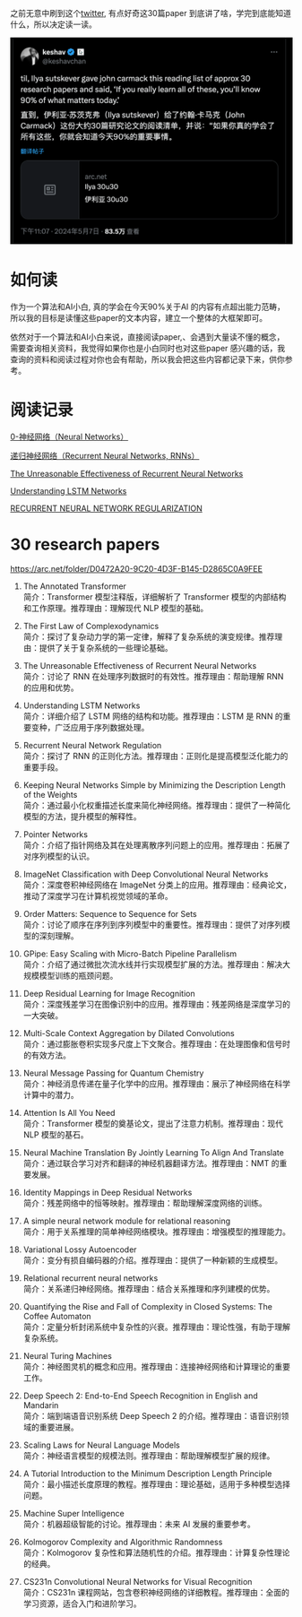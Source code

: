 
之前无意中刷到这个[twitter](https://x.com/keshavchan/status/1787861946173186062?utm_source=www.mattprd.com&utm_medium=referral&utm_campaign=openai-cofounder-the-27-papers-to-read-to-know-90-about-ai),  有点好奇这30篇paper 到底讲了啥，学完到底能知道什么，所以决定读一读。

![1.png](images%2FIlya%20sutskever%27s%20approx%2030%20research%20papers%20about%20AI%2F1.png)


# 如何读
作为一个算法和AI小白,  真的学会在今天90%关于AI 的内容有点超出能力范畴， 所以我的目标是读懂这些paper的文本内容，建立一个整体的大框架即可。

依然对于一个算法和AI小白来说，直接阅读paper,、会遇到大量读不懂的概念， 需要查询相关资料，我觉得如果你也是小白同时也对这些paper 感兴趣的话，我查询的资料和阅读过程对你也会有帮助，所以我会把这些内容都记录下来，供你参考。


# 阅读记录

[0-神经网络（Neural Networks）](https://github.com/sysunyan1699/AIGC-Tutorials-For-Your/blob/main/%E7%A5%9E%E7%BB%8F%E7%BD%91%E7%BB%9C%EF%BC%88Neural-Networks%EF%BC%89.md)

[递归神经网络（Recurrent Neural Networks, RNNs）](https://github.com/sysunyan1699/AIGC-Tutorials-For-Your/blob/main/%E9%80%92%E5%BD%92%E7%A5%9E%E7%BB%8F%E7%BD%91%E7%BB%9C%EF%BC%88Recurrent-Neural-Networks-RNNs%EF%BC%89.md)

[The Unreasonable Effectiveness of Recurrent Neural Networks](https://github.com/sysunyan1699/AIGC-Tutorials-For-Your/blob/main/The-Unreasonable-Effectiveness-of-Recurrent-Neural-Networks.md)

[Understanding LSTM Networks](https://github.com/sysunyan1699/AIGC-Tutorials-For-Your/blob/main/Understanding-LSTM-Networks.md)

[RECURRENT NEURAL NETWORK REGULARIZATION](https://github.com/sysunyan1699/AIGC-Tutorials-For-Your/blob/main/RECURRENT-NEURAL-NETWORK-REGULARIZATION.md)


# 30 research papers
https://arc.net/folder/D0472A20-9C20-4D3F-B145-D2865C0A9FEE

1. The Annotated Transformer  
   简介：Transformer 模型注释版，详细解析了 Transformer 模型的内部结构和工作原理。推荐理由：理解现代 NLP 模型的基础。
2. The First Law of Complexodynamics  
   简介：探讨了复杂动力学的第一定律，解释了复杂系统的演变规律。推荐理由：提供了关于复杂系统的一些理论基础。
3. The Unreasonable Effectiveness of Recurrent Neural Networks  
   简介：讨论了 RNN 在处理序列数据时的有效性。推荐理由：帮助理解 RNN 的应用和优势。
4. Understanding LSTM Networks  
   简介：详细介绍了 LSTM 网络的结构和功能。推荐理由：LSTM 是 RNN 的重要变种，广泛应用于序列数据处理。
5. Recurrent Neural Network Regulation  
   简介：探讨了 RNN 的正则化方法。推荐理由：正则化是提高模型泛化能力的重要手段。
6. Keeping Neural Networks Simple by Minimizing the Description Length of the Weights  
   简介：通过最小化权重描述长度来简化神经网络。推荐理由：提供了一种简化模型的方法，提升模型的解释性。
7. Pointer Networks  
   简介：介绍了指针网络及其在处理离散序列问题上的应用。推荐理由：拓展了对序列模型的认识。
8. ImageNet Classification with Deep Convolutional Neural Networks  
   简介：深度卷积神经网络在 ImageNet 分类上的应用。推荐理由：经典论文，推动了深度学习在计算机视觉领域的革命。
9. Order Matters: Sequence to Sequence for Sets  
   简介：讨论了顺序在序列到序列模型中的重要性。推荐理由：提供了对序列模型的深刻理解。

10. GPipe: Easy Scaling with Micro-Batch Pipeline Parallelism  
    简介：介绍了通过微批次流水线并行实现模型扩展的方法。推荐理由：解决大规模模型训练的瓶颈问题。
11. Deep Residual Learning for Image Recognition  
    简介：深度残差学习在图像识别中的应用。推荐理由：残差网络是深度学习的一大突破。
12. Multi-Scale Context Aggregation by Dilated Convolutions  
    简介：通过膨胀卷积实现多尺度上下文聚合。推荐理由：在处理图像和信号时的有效方法。
13. Neural Message Passing for Quantum Chemistry  
    简介：神经消息传递在量子化学中的应用。推荐理由：展示了神经网络在科学计算中的潜力。
14. Attention Is All You Need  
    简介：Transformer 模型的奠基论文，提出了注意力机制。推荐理由：现代 NLP 模型的基石。
15. Neural Machine Translation By Jointly Learning To Align And Translate  
    简介：通过联合学习对齐和翻译的神经机器翻译方法。推荐理由：NMT 的重要发展。
16. Identity Mappings in Deep Residual Networks  
    简介：残差网络中的恒等映射。推荐理由：帮助理解深度网络的训练。
17. A simple neural network module for relational reasoning  
    简介：用于关系推理的简单神经网络模块。推荐理由：增强模型的推理能力。
18. Variational Lossy Autoencoder  
    简介：变分有损自编码器的介绍。推荐理由：提供了一种新颖的生成模型。
19. Relational recurrent neural networks  
    简介：关系递归神经网络。推荐理由：结合关系推理和序列建模的优势。
20. Quantifying the Rise and Fall of Complexity in Closed Systems: The Coffee Automaton  
    简介：定量分析封闭系统中复杂性的兴衰。推荐理由：理论性强，有助于理解复杂系统。
21. Neural Turing Machines  
    简介：神经图灵机的概念和应用。推荐理由：连接神经网络和计算理论的重要工作。
22. Deep Speech 2: End-to-End Speech Recognition in English and Mandarin  
    简介：端到端语音识别系统 Deep Speech 2 的介绍。推荐理由：语音识别领域的重要进展。
23. Scaling Laws for Neural Language Models  
    简介：神经语言模型的规模法则。推荐理由：帮助理解模型扩展的规律。
24. A Tutorial Introduction to the Minimum Description Length Principle  
    简介：最小描述长度原理的教程。推荐理由：理论基础，适用于多种模型选择问题。
25. Machine Super Intelligence  
    简介：机器超级智能的讨论。推荐理由：未来 AI 发展的重要参考。
26. Kolmogorov Complexity and Algorithmic Randomness  
    简介：Kolmogorov 复杂性和算法随机性的介绍。推荐理由：计算复杂性理论的经典。
27. CS231n Convolutional Neural Networks for Visual Recognition  
    简介：CS231n 课程网站，包含卷积神经网络的详细教程。推荐理由：全面的学习资源，适合入门和进阶学习。